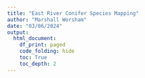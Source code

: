 ```yaml
---
title: "East River Conifer Species Mapping"
author: "Marshall Worsham"
date: "03/06/2024"
output:
  html_document:
    df_print: paged
    code_folding: hide
    toc: True
    toc_depth: 2
---
```






